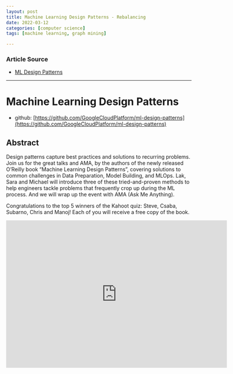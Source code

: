 ```yaml
---
layout: post
title: Machine Learning Design Patterns - Rebalancing
date: 2022-03-12
categories: [computer science]
tags: [machine learning, graph mining]

---
```


### Article Source

* [ML Design Patterns](https://www.youtube.com/watch?v=rGQ3JT6KS4M)


---

# Machine Learning Design Patterns


* github: [https://github.com/GoogleCloudPlatform/ml-design-patterns](https://github.com/GoogleCloudPlatform/ml-design-patterns)

## Abstract

Design patterns capture best practices and solutions to recurring problems. Join us for the great talks and AMA, by the authors of the newly released O’Reilly book “Machine Learning Design Patterns”, covering solutions to common challenges in Data Preparation, Model Building, and MLOps. Lak, Sara and Michael will introduce three of these tried-and-proven methods to help engineers tackle problems that frequently crop up during the ML process. And we will wrap up the event with AMA (Ask Me Anything).

Congratulations to the top 5 winners of the Kahoot quiz: Steve, Csaba, Subarno, Chris and Manoj! Each of you will receive a free copy of the book.

<iframe width="600" height="400" src="https://www.youtube.com/embed/rGQ3JT6KS4M" title="YouTube video player" frameborder="0" allow="accelerometer; autoplay; clipboard-write; encrypted-media; gyroscope; picture-in-picture" allowfullscreen></iframe>